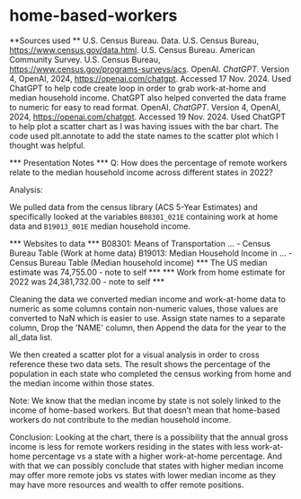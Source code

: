 # home-based-workers
**Sources used **
U.S. Census Bureau. Data. U.S. Census Bureau, https://www.census.gov/data.html.
U.S. Census Bureau. American Community Survey. U.S. Census Bureau, https://www.census.gov/programs-surveys/acs.
OpenAI. *ChatGPT*. Version 4, OpenAI, 2024, https://openai.com/chatgpt. Accessed 17 Nov. 2024.
Used ChatGPT to help code create loop in order to grab work-at-home and median household income. ChatGPT also helped converted the data frame to numeric for easy to read format. 
OpenAI. *ChatGPT*. Version 4, OpenAI, 2024, https://openai.com/chatgpt. Accessed 19 Nov. 2024.
Used ChatGPT to help plot a scatter chart as I was having issues with the bar chart. The code used plt.annotate to add the state names to the scatter plot which I thought was helpful. 

*** Presentation Notes ***
Q: How does the percentage of remote workers relate to the median household income across different states in 2022?

Analysis: 

We pulled data from the census library (ACS 5-Year Estimates) and specifically looked at the variables `B08301_021E` containing work at home data and `B19013_001E` median household income. 

*** Websites to data ***
B08301: Means of Transportation ... - Census Bureau Table (Work at home data)
B19013: Median Household Income in ... - Census Bureau Table (Median household income)
*** The US median estimate was 74,755.00 - note to self ***
*** Work from home estimate for 2022 was 24,381,732.00 - note to self ***

Cleaning the data we converted median income and work-at-home data to numeric as some columns contain non-numeric values, those values are converted to NaN which is easier to use.  Assign state names to a separate column, Drop the 'NAME' column, then Append the data for the year to the all_data list.

We then created a scatter plot for a visual analysis in order to cross reference these two data sets. The result shows the percentage of the population in each state who completed the census working from home and the median income within those states. 

Note: We know that the median income by state is not solely linked to the income of home-based workers. But that doesn’t mean that home-based workers do not contribute to the median household income. 

Conclusion: Looking at the chart, there is a possibility that the annual gross income is less for remote workers residing in the states with less work-at-home percentage vs a state with a higher work-at-home percentage. And with that we can possibly conclude that states with higher median income may offer more remote jobs vs states with lower median income as they may have more resources and wealth to offer remote positions. 



